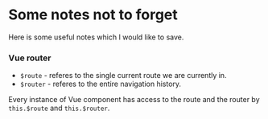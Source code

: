 # Some notes not to forget
Here is some useful notes which I would like to save.

### Vue router
- `$route` - referes to the single current route we are currently in.
- `$router` - referes to the entire navigation history.

Every instance of Vue component has access to the route and the router by `this.$route` and `this.$router`.
